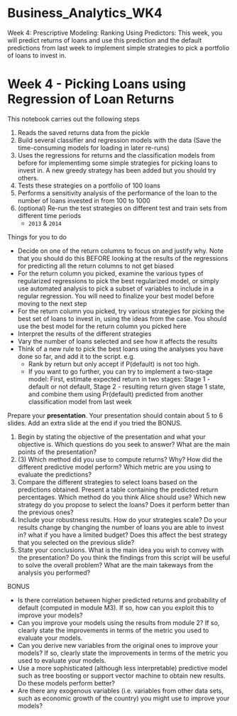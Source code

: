 # Business_Analytics_WK4
Week 4: Prescriptive Modeling: Ranking Using Predictors: This week,  you will predict returns of loans and use this prediction and the default predictions from last week to implement simple strategies to pick a portfolio of loans to invest in. 

# Week 4 - Picking Loans using Regression of Loan Returns

This notebook carries out the following steps
  1. Reads the saved returns data from the pickle 
  2. Build several classifier and regression models with the data (Save the time-consuming models for loading in later re-runs)
  3. Uses the regressions for returns and the classification models from before for implementimg some simple strategies for picking loans to invest in. A new greedy strategy has been added but you should try others.
  4. Tests these strategies on a portfolio of 100 loans
  5. Performs a sensitivity analysis of the performance of the loan to the number of loans invested in from 100 to 1000
  6. (optional) Re-run the test strategies on different test and train sets from different time periods
      - `2013` & `2014`
  
Things for you to do
- Decide on one of the return columns to focus on and justify why. Note that you should do this BEFORE looking at the results of the regressions for predicting all the return columns to not get biased
- For the return column you picked, examine the various types of regularized regressions to pick the best regularized model, or simply use automated analysis to pick a subset of variables to include in a regular regression. You will need to finalize your best model before moving to the next step
- For the return column you picked, try various strategies for picking the best set of loans to invest in, using the ideas from the case. You should use the best model for the return column you picked here
- Interpret the results of the different strategies
- Vary the number of loans selected and see how it affects the results
- Think of a new rule to pick the best loans using the analyses you have done so far, and add it to the script. e.g. 
    - Rank by return but only accept if P(default) is not too high. 
    - If you want to go further, you can try to implement a two-stage model: First, estimate expected return in two stages: Stage 1 - default or not default, Stage 2 - resulting return given stage 1 state, and combine them using Pr(default) predicted from another classification model from last week
    
Prepare your **presentation**. Your presentation should contain about 5 to 6 slides. Add an extra slide at the end if you tried the BONUS.
1. Begin by stating the objective of the presentation and what your objective is. Which questions do you seek to answer? What are the main points of the presentation?
2. (3) Which method did you use to compute returns? Why? How did the different predictive model perform? Which metric are you using to evaluate the predictions? 
4.  Compare the different strategies to select loans based on the predictions obtained. Present a table containing the predicted return percentages. Which method do you think Alice should use? Which new strategy do you propose to select the loans? Does it perform better than the previous ones?
5. Include your robustness results. How do your strategies scale? Do your results change by changing the number of loans you are able to invest in? what if you have a limited budget? Does this affect the best strategy that you selected on the previous slide?
6.  State your conclusions. What is the main idea you wish to convey with the presentation? Do you think the findings from this script will be useful to solve the overall problem? What are the main takeways from the analysis you performed?

BONUS
- Is there correlation between higher predicted returns and probability of default (computed in module M3). If so, how can you exploit this to improve your models?
- Can you improve your models using the results from module 2? If so, clearly state the improvements in terms of the metric you used to evaluate your models.
- Can you derive new variables from the original ones to improve your models? If so, clearly state the improvements in terms of the metric you used to evaluate your models.
- Use a more sophisticated (although less interpretable) predictive model such as tree boosting or support vector machine to obtain new results. Do these models perform better?
- Are there any exogenous variables (i.e. variables from other data sets, such as economic growth of the country) you might use to improve your models?
